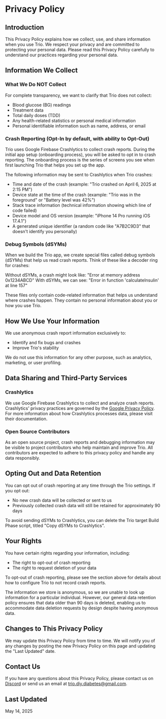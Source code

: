 # Privacy Policy

## Introduction

This Privacy Policy explains how we collect, use, and share
information when you use Trio. We respect your privacy and are
committed to protecting your personal data. Please read this Privacy
Policy carefully to understand our practices regarding your personal
data.

## Information We Collect

### What We Do NOT Collect

For complete transparency, we want to clarify that Trio does not collect:
- Blood glucose (BG) readings
- Treatment data
- Total daily doses (TDD)
- Any health-related statistics or personal medical information
- Personal identifiable information such as name, address, or email

### Crash Reporting (Opt-In by default, with ability to Opt-Out)

Trio uses Google Firebase Crashlytics to collect crash reports. During
the initial app setup (onboarding process), you will be asked to opt
in to crash reporting. The onboarding process is the series of screens
you see when first launching Trio that helps you set up the app.

The following information may be sent to Crashlytics when Trio crashes:

- Time and date of the crash (example: "Trio crashed on April 6, 2025 at 2:15 PM")
- Device state at the time of the crash (example: "Trio was in the foreground" or "Battery level was 42%")
- Stack trace information (technical information showing which line of code failed)
- Device model and OS version (example: "iPhone 14 Pro running iOS 17.4.1")
- A generated unique identifier (a random code like "A7B2C9D3" that doesn't identify you personally)

### Debug Symbols (dSYMs)

When we build the Trio app, we create special files called debug
symbols (dSYMs) that help us read crash reports. Think of these like a
decoder ring for crashes:

Without dSYMs, a crash might look like: "Error at memory address
0x1234ABCD" With dSYMs, we can see: "Error in function
'calculateInsulin' at line 157"

These files only contain code-related information that helps us
understand where crashes happen. They contain no personal information
about you or how you use Trio.

## How We Use Your Information

We use anonymous crash report information exclusively to:

- Identify and fix bugs and crashes
- Improve Trio's stability

We do not use this information for any other purpose, such as
analytics, marketing, or user profiling.

## Data Sharing and Third-Party Services

### Crashlytics

We use Google Firebase Crashlytics to collect and analyze crash
reports. Crashlytics' privacy practices are governed by the [Google
Privacy Policy](https://policies.google.com/privacy). For more
information about how Crashlytics processes data, please visit their
documentation.

### Open Source Contributors

As an open source project, crash reports and debugging information may
be visible to project contributors who help maintain and improve
Trio. All contributors are expected to adhere to this privacy policy
and handle any data responsibly.

## Opting Out and Data Retention

You can opt out of crash reporting at any time through the Trio
settings. If you opt out:

- No new crash data will be collected or sent to us
- Previously collected crash data will still be retained for approximately 90 days

To avoid sending dSYMs to Crashlytics, you can delete the Trio target
Build Phase script, titled "Copy dSYMs to Crashlytics".

## Your Rights

You have certain rights regarding your information, including:

- The right to opt-out of crash reporting
- The right to request deletion of your data

To opt-out of crash reporting, please see the section above for
details about how to configure Trio to not record crash reports.

The information we store is anonymous, so we are unable to look up
information for a particular individual. However, our general data
retention policy ensures that data older than 90 days is deleted,
enabling us to accommodate data deletion requests by design despite
having anonymous data.

## Changes to This Privacy Policy

We may update this Privacy Policy from time to time. We will notify
you of any changes by posting the new Privacy Policy on this page and
updating the "Last Updated" date.

## Contact Us

If you have any questions about this Privacy Policy, please contact us
on [Discord](http://discord.triodocs.org/) or send us an email at
trio.diy.diabetes@gmail.com.

## Last Updated

May 14, 2025

